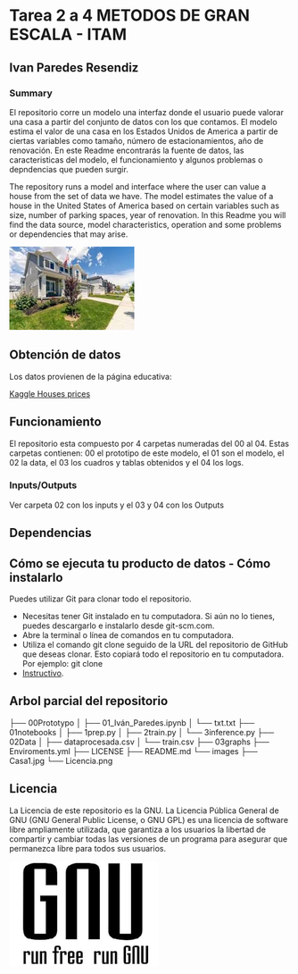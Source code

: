 # Tarea 2 a 4 METODOS DE GRAN ESCALA - ITAM
## Ivan Paredes Resendiz
### Summary 
El repositorio corre un modelo una interfaz donde el usuario puede valorar una casa a partir del conjunto de datos con los que contamos. El modelo estima el valor de una casa en los Estados Unidos de America a partir de ciertas variables como tamaño, número de estacionamientos, año de renovación. En este Readme encontrarás la fuente de datos, las caracteristicas del modelo, el funcionamiento y algunos problemas o depndencias que pueden surgir.

The repository runs a model and interface where the user can value a house from the set of data we have. The model estimates the value of a house in the United States of America based on certain variables such as size, number of parking spaces, year of renovation. In this Readme you will find the data source, model characteristics, operation and some problems or dependencies that may arise.

![Modelo](/images/Casa1.jpg)

## Obtención de datos
Los datos provienen de la página educativa: 

[Kaggle Houses prices ](https://www.kaggle.com/code/gusthema/house-prices-prediction-using-tfdf)

## Funcionamiento
El repositorio esta compuesto por 4 carpetas numeradas del 00 al 04. Estas carpetas contienen: 00 el prototipo de este modelo, el 01 son el modelo, el 02 la data, el 03 los cuadros y tablas obtenidos y el 04 los logs.

### Inputs/Outputs
Ver carpeta 02 con los inputs y el 03 y 04 con los Outputs
## Dependencias

## Cómo se ejecuta tu producto de datos - Cómo instalarlo
Puedes utilizar Git para clonar todo el repositorio. 
* Necesitas tener Git instalado en tu computadora. Si aún no lo tienes, puedes descargarlo e instalarlo desde git-scm.com.
* Abre la terminal o línea de comandos en tu computadora.
* Utiliza el comando git clone seguido de la URL del repositorio de GitHub que deseas clonar. Esto copiará todo el repositorio en tu computadora. Por ejemplo: git clone
* [Instructivo](https://github.com/usuario/repositorio.git).

## Arbol parcial del repositorio
├── 00Prototypo
│   ├── 01_Iván_Paredes.ipynb
│   └── txt.txt
├── 01notebooks
│   ├── 1prep.py
│   ├── 2train.py
│   └── 3inference.py
├── 02Data
│   ├── dataprocesada.csv
│   └── train.csv
├── 03graphs
├── Enviroments.yml
├── LICENSE
├── README.md
└── images
    ├── Casa1.jpg
    └── Licencia.png

## Licencia
La Licencia de este repositorio es la GNU. La Licencia Pública General de GNU (GNU General Public License, o GNU GPL) es una licencia de software libre ampliamente utilizada, que garantiza a los usuarios la libertad de compartir y cambiar todas las versiones de un programa para asegurar que permanezca libre para todos sus usuarios. 

![Licencia](/images/Licencia.png)
